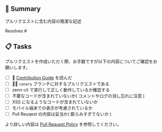 ## :bookmark_tabs: Summary

プルリクエストに含む内容の簡潔な記述

Resolves #<issue-url>

## :clipboard: Tasks

プルリクエストを作成いただく際、お手数ですが以下の内容についてご確認をお願いします。

- [ ] :book: [Contribution Guide](https://github.com/zenn-dev/zenn-editor/blob/main/CONTRIBUTING.md) を読んだ
- [ ] :woman_technologist: `canary` ブランチに対するプルリクエストである
- [ ] zenn-cli で実行して正しく動作しているか確認する
- [ ] 不要なコードが含まれていないか( コメントやログの消し忘れに注意 )
- [ ] XSS になるようなコードが含まれていないか
- [ ] モバイル端末での表示が考慮されているか
- [ ] Pull Reuqest の内容は妥当か( 膨らみすぎてないか )

より詳しい内容は [Pull Request Policy](https://github.com/zenn-dev/zenn-editor/tree/canary/docs/pull_request_policy.md) を参照してください。

